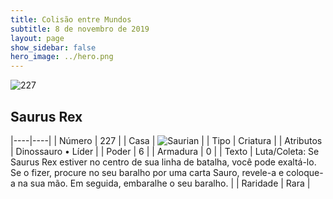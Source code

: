 ```yaml
---
title: Colisão entre Mundos
subtitle: 8 de novembro de 2019
layout: page
show_sidebar: false
hero_image: ../hero.png
---
```


![227](https://cdn.keyforgegame.com/media/card_front/pt/452_227_3QF4JFW9MR99_pt.png)

## Saurus Rex

|----|----|
| Número | 227 |
| Casa | ![Saurian](https://archonarcana.com/images/thumb/9/9e/Saurian_P.png/22px-Saurian_P.png "Sauro") |
| Tipo | Criatura |
| Atributos | Dinossauro • Líder |
| Poder | 6 |
| Armadura | 0 |
| Texto | Luta/Coleta: Se Saurus Rex estiver no centro de sua linha de batalha, você pode exaltá-lo. Se o fizer, procure no seu baralho por uma carta Sauro, revele-a e coloque-a na sua mão. Em seguida, embaralhe o seu baralho. |
| Raridade | Rara |
